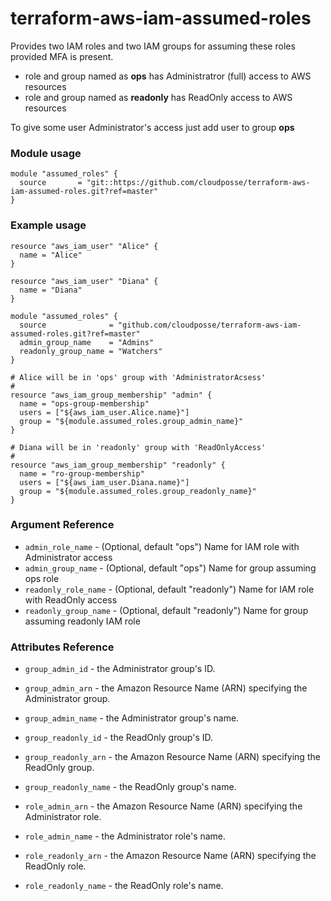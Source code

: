 # terraform-aws-iam-assumed-roles

Provides two IAM roles and two IAM groups for assuming these roles provided MFA is present.

- role and group named as **ops** has Administratror (full) access to AWS resources
- role and group named as **readonly** has ReadOnly access to AWS resources

To give some user Administrator's access just add user to group **ops**

### Module usage

```hcl
module "assumed_roles" {
  source       = "git::https://github.com/cloudposse/terraform-aws-iam-assumed-roles.git?ref=master"
}
```

### Example usage

```hcl
resource "aws_iam_user" "Alice" {
  name = "Alice"
}

resource "aws_iam_user" "Diana" {
  name = "Diana"
}

module "assumed_roles" {
  source              = "github.com/cloudposse/terraform-aws-iam-assumed-roles.git?ref=master"
  admin_group_name    = "Admins"
  readonly_group_name = "Watchers"
}

# Alice will be in 'ops' group with 'AdministratorAcsess'
#
resource "aws_iam_group_membership" "admin" {
  name = "ops-group-membership"
  users = ["${aws_iam_user.Alice.name}"]
  group = "${module.assumed_roles.group_admin_name}"
}

# Diana will be in 'readonly' group with 'ReadOnlyAccess'
#
resource "aws_iam_group_membership" "readonly" {
  name = "ro-group-membership"
  users = ["${aws_iam_user.Diana.name}"]
  group = "${module.assumed_roles.group_readonly_name}"
}

```

### Argument Reference

- `admin_role_name` - (Optional, default "ops") Name for IAM role with Administrator access
- `admin_group_name` - (Optional, default "ops") Name for group assuming ops role
- `readonly_role_name` - (Optional, default "readonly") Name for IAM role with ReadOnly access
- `readonly_group_name` - (Optional, default "readonly") Name for group assuming readonly IAM role

### Attributes Reference

- `group_admin_id` - the Administrator group's ID.
- `group_admin_arn` - the Amazon Resource Name (ARN) specifying the Administrator group.
- `group_admin_name` - the Administrator group's name.

- `group_readonly_id` - the ReadOnly group's ID.
- `group_readonly_arn` - the Amazon Resource Name (ARN) specifying the ReadOnly group.
- `group_readonly_name` - the ReadOnly group's name.

- `role_admin_arn` - the Amazon Resource Name (ARN) specifying the Administrator role.
- `role_admin_name` - the Administrator role's name.

- `role_readonly_arn` - the Amazon Resource Name (ARN) specifying the ReadOnly role.
- `role_readonly_name` - the ReadOnly role's name.
